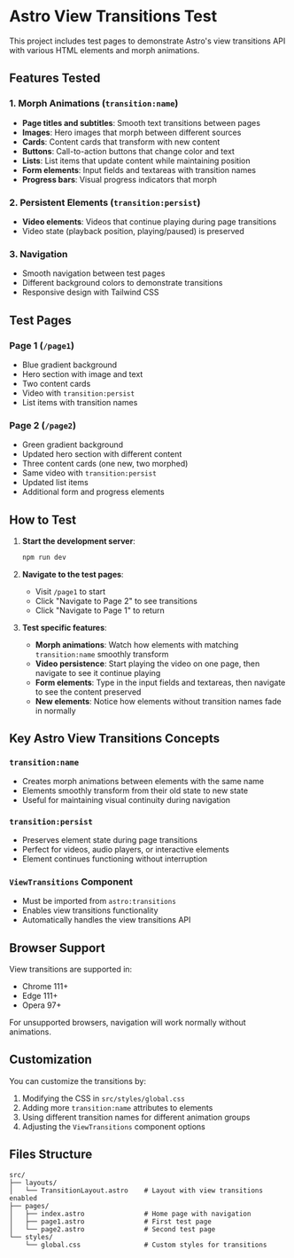 # Astro View Transitions Test

This project includes test pages to demonstrate Astro's view transitions API with various HTML elements and morph animations.

## Features Tested

### 1. Morph Animations (`transition:name`)
- **Page titles and subtitles**: Smooth text transitions between pages
- **Images**: Hero images that morph between different sources
- **Cards**: Content cards that transform with new content
- **Buttons**: Call-to-action buttons that change color and text
- **Lists**: List items that update content while maintaining position
- **Form elements**: Input fields and textareas with transition names
- **Progress bars**: Visual progress indicators that morph

### 2. Persistent Elements (`transition:persist`)
- **Video elements**: Videos that continue playing during page transitions
- Video state (playback position, playing/paused) is preserved

### 3. Navigation
- Smooth navigation between test pages
- Different background colors to demonstrate transitions
- Responsive design with Tailwind CSS

## Test Pages

### Page 1 (`/page1`)
- Blue gradient background
- Hero section with image and text
- Two content cards
- Video with `transition:persist`
- List items with transition names

### Page 2 (`/page2`)
- Green gradient background
- Updated hero section with different content
- Three content cards (one new, two morphed)
- Same video with `transition:persist`
- Updated list items
- Additional form and progress elements

## How to Test

1. **Start the development server**:
   ```bash
   npm run dev
   ```

2. **Navigate to the test pages**:
   - Visit `/page1` to start
   - Click "Navigate to Page 2" to see transitions
   - Click "Navigate to Page 1" to return

3. **Test specific features**:
   - **Morph animations**: Watch how elements with matching `transition:name` smoothly transform
   - **Video persistence**: Start playing the video on one page, then navigate to see it continue playing
   - **Form elements**: Type in the input fields and textareas, then navigate to see the content preserved
   - **New elements**: Notice how elements without transition names fade in normally

## Key Astro View Transitions Concepts

### `transition:name`
- Creates morph animations between elements with the same name
- Elements smoothly transform from their old state to new state
- Useful for maintaining visual continuity during navigation

### `transition:persist`
- Preserves element state during page transitions
- Perfect for videos, audio players, or interactive elements
- Element continues functioning without interruption

### `ViewTransitions` Component
- Must be imported from `astro:transitions`
- Enables view transitions functionality
- Automatically handles the view transitions API

## Browser Support

View transitions are supported in:
- Chrome 111+
- Edge 111+
- Opera 97+

For unsupported browsers, navigation will work normally without animations.

## Customization

You can customize the transitions by:
1. Modifying the CSS in `src/styles/global.css`
2. Adding more `transition:name` attributes to elements
3. Using different transition names for different animation groups
4. Adjusting the `ViewTransitions` component options

## Files Structure

```
src/
├── layouts/
│   └── TransitionLayout.astro    # Layout with view transitions enabled
├── pages/
│   ├── index.astro               # Home page with navigation
│   ├── page1.astro               # First test page
│   └── page2.astro               # Second test page
└── styles/
    └── global.css                # Custom styles for transitions
```
